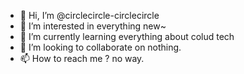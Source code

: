 - 👋 Hi, I’m @circlecircle-circlecircle
- 👀 I’m interested in everything new~
- 🌱 I’m currently learning everything about colud tech
- 💞️ I’m looking to collaborate on nothing.
- 📫 How to reach me ? no way.

<!---
circlecircle-circlecircle/circlecircle-circlecircle is a ✨ special ✨ repository because its `README.md` (this file) appears on your GitHub profile.
You can click the Preview link to take a look at your changes.
--->
